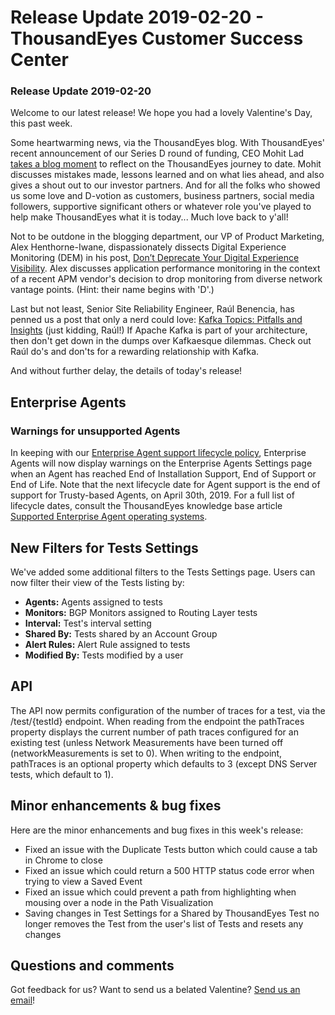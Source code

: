 # Release Update 2019-02-20 - ThousandEyes Customer Success Center

### Release Update 2019-02-20

Welcome to our latest release! We hope you had a lovely Valentine's Day, this past week.

Some heartwarming news, via the ThousandEyes blog. With ThousandEyes' recent announcement of our Series D round of funding, CEO Mohit Lad [takes a blog moment](https://blog.thousandeyes.com/series-d-raising-funds-and-making-new-mistakes/) to reflect on the ThousandEyes journey to date. Mohit discusses mistakes made, lessons learned and on what lies ahead, and also gives a shout out to our investor partners. And for all the folks who showed us some love and D-votion as customers, business partners, social media followers, supportive significant others or whatever role you've played to help make ThousandEyes what it is today... Much love back to y'all!

Not to be outdone in the blogging department, our VP of Product Marketing, Alex Henthorne-Iwane, dispassionately dissects Digital Experience Monitoring \(DEM\) in his post, [Don’t Deprecate Your Digital Experience Visibility](https://blog.thousandeyes.com/kafka-topics-pitfalls-and-insights/). Alex discusses application performance monitoring in the context of a recent APM vendor's decision to drop monitoring from diverse network vantage points.  \(Hint: their name begins with 'D'.\)

Last but not least, Senior Site Reliability Engineer, Raúl Benencia, has penned us a post that only a nerd could love: [Kafka Topics: Pitfalls and Insights](https://blog.thousandeyes.com/kafka-topics-pitfalls-and-insights/) \(just kidding, Raúl!\) If Apache Kafka is part of your architecture, then don't get down in the dumps over Kafkaesque dilemmas. Check out Raúl do's and don'ts for a rewarding relationship with Kafka.

And without further delay, the details of today's release!

## Enterprise Agents

### Warnings for unsupported Agents

In keeping with our [Enterprise Agent support lifecycle policy](https://success.thousandeyes.com/PublicArticlePage?articleIdParam=kA044000000fyhbCAA_Enterprise-Agent-support-lifecycle-policy), Enterprise Agents will now display warnings on the Enterprise Agents Settings page when an Agent has reached End of Installation Support, End of Support or End of Life. Note that the next lifecycle date for Agent support is the end of support for Trusty-based Agents, on April 30th, 2019. For a full list of lifecycle dates, consult the ThousandEyes knowledge base article [Supported Enterprise Agent operating systems](https://success.thousandeyes.com/PublicArticlePage?articleIdParam=kA0E0000000CmnoKAC_Supported-Enterprise-Agent-operating-systems). 

## New Filters for Tests Settings

We've added some additional filters to the Tests Settings page. Users can now filter their view of the Tests listing by:

* **Agents:** Agents assigned to tests
* **Monitors:** BGP Monitors assigned to Routing Layer tests
* **Interval:** Test's interval setting
* **Shared By:** Tests shared by an Account Group
* **Alert Rules:** Alert Rule assigned to tests
* **Modified By:** Tests modified by a user

## API

The API now permits configuration of the number of traces for a test, via the /test/{testId} endpoint. When reading from the endpoint the pathTraces property displays the current number of path traces configured for an existing test \(unless Network Measurements have been turned off \(networkMeasurements is set to 0\). When writing to the endpoint, pathTraces is an optional property which defaults to 3 \(except DNS Server tests, which default to 1\).

## Minor enhancements & bug fixes

Here are the minor enhancements and bug fixes in this week's release:

* Fixed an issue with the Duplicate Tests button which could cause a tab in Chrome to close
* Fixed an issue which could return a 500 HTTP status code error when trying to view a Saved Event
* Fixed an issue which could prevent a path from highlighting when mousing over a node in the Path Visualization
* Saving changes in Test Settings for a Shared by ThousandEyes Test no longer removes the Test from the user's list of Tests and resets any changes

## Questions and comments

Got feedback for us? Want to send us a belated Valentine? [Send us an email](mailto:support@thousandeyes.com?subject=2019-03-05+Release+Update)!

